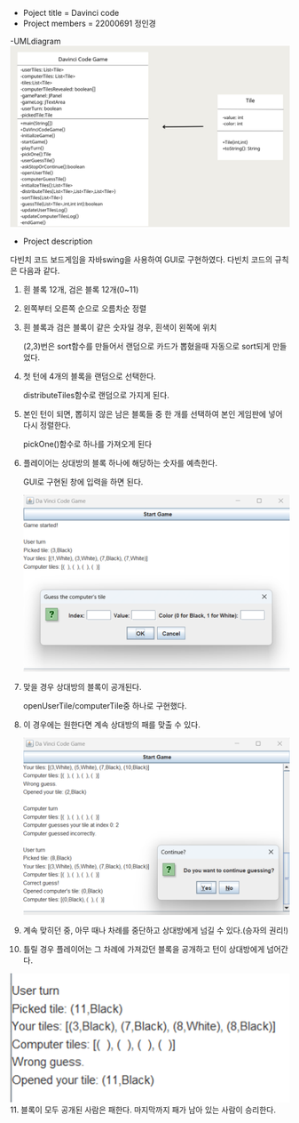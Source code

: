 - Poject title = Davinci code
- Project members = 22000691 정인경

-UMLdiagram
   <img src= 'https://github.com/22000691/Java_Final/blob/main/DavinciCode/screenshot/UMLdiagram.png?raw=true'>

- Project description

다빈치 코드 보드게임을 자바swing을 사용하여 GUI로 구현하였다.
다빈치 코드의 규칙은 다음과 같다.

1. 흰 블록 12개, 검은 블록 12개(0~11)
2. 왼쪽부터 오른쪽 순으로 오름차순 정렬
3. 흰 블록과 검은 블록이 같은 숫자일 경우, 흰색이 왼쪽에 위치

   (2,3)번은 sort함수를 만들어서 랜덤으로 카드가 뽑혔을때 자동으로 sort되게 만들었다.
4. 첫 턴에 4개의 블록을 랜덤으로 선택한다.

   distributeTiles함수로 랜덤으로 가지게 된다.
5. 본인 턴이 되면, 뽑히지 않은 남은 블록들 중 한 개를 선택하여 본인 게임판에 넣어 다시 정렬한다.
  
   pickOne()함수로 하나를 가져오게 된다
6. 플레이어는 상대방의 블록 하나에 해당하는 숫자를 예측한다.

   GUI로 구현된 창에 입력을 하면 된다.

   <img src= 'https://github.com/22000691/Java_Final/blob/main/DavinciCode/screenshot/userInput.png?raw=true'>
7. 맞을 경우 상대방의 블록이 공개된다.

   openUserTile/computerTile중 하나로 구현했다.
8. 이 경우에는 원한다면 계속 상대방의 패를 맞출 수 있다.

   <img src= 'https://github.com/22000691/Java_Final/blob/main/DavinciCode/screenshot/Correct%20answer.png?raw=true'>
9. 계속 맞히던 중, 아무 때나 차례를 중단하고 상대방에게 넘길 수 있다.(승자의 권리!)
10. 틀릴 경우 플레이어는 그 차례에 가져갔던 블록을 공개하고 턴이 상대방에게 넘어간다.

   <img src= 'https://github.com/22000691/Java_Final/blob/main/DavinciCode/screenshot/WrongAnswer.png?raw=true'>
11. 블록이 모두 공개된 사람은 패한다. 마지막까지 패가 남아 있는 사람이 승리한다.
